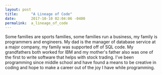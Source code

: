 ```yaml
---
layout: post
title:      "A Lineage of Code"
date:       2017-10-10 02:04:06 -0400
permalink:  a_lineage_of_code
---
```



Some families are sports families, some families run a business, my family is programmers and engineers. My dad is the manager of database service at a major company, my family was supported off of SQL code. My grandfathers both worked for IBM and my mother's father also was one of the first to write software that helps with stock trading. I've been programming since middle school and have found a means to be creative in coding and hope to make a career out of the joy I have while programming.

